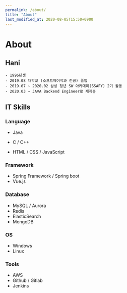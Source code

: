 ```yaml
---
permalink: /about/
title: "About"
last_modified_at: 2020-08-05T15:50+0900
---
```


# About

## Hani

```
- 1996년생
- 2019.08 대학교 (소프트웨어학과 전공) 졸업
- 2019.07 ~ 2020.02 삼성 청년 SW 아카데미(SSAFY) 2기 활동
- 2020.03 ~ JAVA Backend Engineer로 재직중
```

## IT Skills

### Language

- Java
- C / C++

- HTML / CSS / JavaScript

### Framework

- Spring Framework / Spring boot
- Vue.js

### Database

- MySQL / Aurora
- Redis
- ElasticSearch
- MongoDB

### OS

- Windows
- Linux 

### Tools

- AWS
- Github / Gitlab
- Jenkins